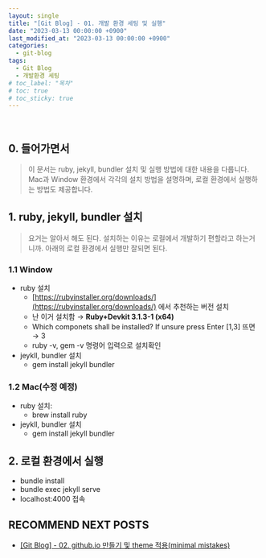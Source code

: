 ```yaml
---
layout: single
title: "[Git Blog] - 01. 개발 환경 세팅 및 실행"
date: "2023-03-13 00:00:00 +0900"
last_modified_at: "2023-03-13 00:00:00 +0900"
categories:
  - git-blog
tags:
  - Git Blog
  - 개발환경 세팅
# toc_label: "목차"
# toc: true
# toc_sticky: true
---
```


<br/>

## 0. 들어가면서

> 이 문서는 ruby, jekyll, bundler 설치 및 실행 방법에 대한 내용을 다룹니다. Mac과 Window 환경에서 각각의 설치 방법을 설명하며, 로컬 환경에서 실행하는 방법도 제공합니다.

## 1. ruby, jekyll, bundler 설치

> 요거는 알아서 해도 된다.
> 설치하는 이유는 로컬에서 개발하기 편할라고 하는거니까.
> 아래의 로컬 환경에서 실행만 잘되면 된다.

### 1.1 Window

- ruby 설치
  - [https://rubyinstaller.org/downloads/](https://rubyinstaller.org/downloads/) 에서 추천하는 버전 설치
  - 난 이거 설치함 → **Ruby+Devkit 3.1.3-1 (x64)**
  - Which componets shall be installed? If unsure press Enter [1,3] 뜨면 → 3
  - ruby -v, gem -v 명령어 입력으로 설치확인
- jeykll, bundler 설치
  - gem install jekyll bundler
### 1.2 Mac(수정 예정)
- ruby 설치: 
  - brew install ruby
- jeykll, bundler 설치
  - gem install jekyll bundler
<!-- - homebrew install: terminal 에 입력하여 homebrew 를 설치한다.
  (사이트 참조: [https://brew.sh/index_ko](https://brew.sh/index_ko))
  **/bin/bash -c "$(curl -fsSL [https://raw.githubusercontent.com/Homebrew/install/HEAD/install.sh](https://raw.githubusercontent.com/Homebrew/install/HEAD/install.sh))"**
- **brew install rbenv**: mac 은 기본적으로 ruby 가 설치되어 있다. 이에 따라 알맞은 버전의 ruby 를 설치하고 경우에 따라 원하는 버전의 ruby 를 사용해야할 일이 있을 수 있는데 rbenv 를 이용해 ruby 설치 및 버전관리를 진행한다. 터미널에 brew install rbenv 입력하여 다운.
- 알맞은 ruby 설치: [https://www.ruby-lang.org/en/downloads/](https://www.ruby-lang.org/en/downloads/) 를 참고하여 알맞은 version을 설치하자. 나는 2.6.8이 설치 가능한 버전이며 EOL 이어서 설치했다. rbenv install 2.6.8
  - 설치전 체크할 것!
  - rbenv versions:
    - system (set by /Users/"내컴퓨터이름"/.rbenv/version) 이렇게 나오면서 현재 ruby는 기존 설치되어 있던 ruby를 쓰고 있음을 알 수 있다.
  - rbenv install -l: 설치 가능한 ruby의 버전을 확인 할 수 있다.
- 설치한 ruby 로 변경
  - rbenv versions: 다시 한번 확인하면 다음과 같이 나온다.
    - system (set by /Users/"내컴퓨터이름"/.rbenv/version)
      2.6.8
  - rbenv global 2.6.8: ruby 사용 버전을 설치한 2.6.8 로 바꿔준다.
    rbenv versions 를 입력하면 다음과 같이 바뀐 것을 알 수 있다.
    system
    - 2.6.8 (set by /Users/"내컴퓨터이름"/.rbenv/version)
  - 터미널을 종료하고 재실행 한 뒤 ruby -v 를 입력하면 버전이 올바르게 반영 된 것을 볼 수 있다.
- ~~gem install --user-install bundler jekyll: jekyll, bundler 설치 하는 명령어
  만약 다음과 같은 오류가 뜬다면
  WARNING:  You don't have /Users/"내컴퓨터이름"/.gem/ruby/2.6.0/bin in your PATH, gem executables will not run.
  2.6.8 을 2.6.0 으로 인지해야 하기 때문이다. 즉 path 설정을 해주면 되는데
  echo 'export PATH="$HOME/.gem/ruby/2.6.0/bin:$PATH"' >> ~/.zshrc~~
- gem install bundler jekyll: 이거 일때는 괜찮?
  export PATH="$HOME/.rbenv/bin:$PATH"
  eval "$(rbenv init -)"
  를 ~/.zshrc 에 추가해준다.
- jekyll -v: jekyll 4.2.0, bundler -v: Bundler version 2.2.24임을 확인할 수 있다.
- gem 으로 install 한 것들을 다 날리고 싶다면 gem uninstall -aIx 또는 gem uninstall —aIl -->


## 2. 로컬 환경에서 실행

- bundle install
- bundle exec jekyll serve
- localhost:4000 접속

## RECOMMEND NEXT POSTS

- [[Git Blog] - 02. github.io 만들기 및 theme 적용(minimal mistakes)][git-blog-02]

[git-blog-02]: https://feelincoding.github.io/git-blog/git-blog-02-create-github-io/
